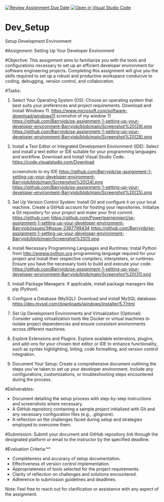 [![Review Assignment Due Date](https://classroom.github.com/assets/deadline-readme-button-22041afd0340ce965d47ae6ef1cefeee28c7c493a6346c4f15d667ab976d596c.svg)](https://classroom.github.com/a/vbnbTt5m)
[![Open in Visual Studio Code](https://classroom.github.com/assets/open-in-vscode-2e0aaae1b6195c2367325f4f02e2d04e9abb55f0b24a779b69b11b9e10269abc.svg)](https://classroom.github.com/online_ide?assignment_repo_id=15313940&assignment_repo_type=AssignmentRepo)
# Dev_Setup
Setup Development Environment

#Assignment: Setting Up Your Developer Environment

#Objective:
This assignment aims to familiarize you with the tools and configurations necessary to set up an efficient developer environment for software engineering projects. Completing this assignment will give you the skills required to set up a robust and productive workspace conducive to coding, debugging, version control, and collaboration.

#Tasks:

1. Select Your Operating System (OS):
   Choose an operating system that best suits your preferences and project requirements. Download and Install Windows 11. https://www.microsoft.com/software-download/windows11
   screnshot of my window 11
   https://github.com/Barryjob/se-assignment-1-setting-up-your-developer-environment-Barryjob/blob/main/Screenshot%20(29).png
   https://github.com/Barryjob/se-assignment-1-setting-up-your-developer-environment-Barryjob/blob/main/Screenshot%20(28).png

3. Install a Text Editor or Integrated Development Environment (IDE):
   Select and install a text editor or IDE suitable for your programming languages and workflow. Download and Install Visual Studio Code. https://code.visualstudio.com/Download

   screenshots to my IDE
   https://github.com/Barryjob/se-assignment-1-setting-up-your-developer-environment-Barryjob/blob/main/Screenshot%20(24).png
   https://github.com/Barryjob/se-assignment-1-setting-up-your-developer-environment-Barryjob/blob/main/Screenshot%20(25).png

   
5. Set Up Version Control System:
   Install Git and configure it on your local machine. Create a GitHub account for hosting your repositories. Initialize a Git repository for your project and make your first commit. https://github.com
   https://github.com/Powerlearnproject/se-assignment-1-setting-up-your-developer-environment-Barryjob/issues/3#issue-2367799434
   https://github.com/Barryjob/se-assignment-1-setting-up-your-developer-environment-Barryjob/blob/main/Screenshot%20(1).png

6. Install Necessary Programming Languages and Runtimes:
  Instal Python from http://wwww.python.org programming language required for your project and install their respective compilers, interpreters, or runtimes. Ensure you have the necessary tools to build and execute your code.
https://github.com/Barryjob/se-assignment-1-setting-up-your-developer-environment-Barryjob/blob/main/Screenshot%20(31).png

8. Install Package Managers:
   If applicable, install package managers like pip (Python).

9. Configure a Database (MySQL):
   Download and install MySQL database. https://dev.mysql.com/downloads/windows/installer/5.7.html

10. Set Up Development Environments and Virtualization (Optional):
   Consider using virtualization tools like Docker or virtual machines to isolate project dependencies and ensure consistent environments across different machines.

11. Explore Extensions and Plugins:
   Explore available extensions, plugins, and add-ons for your chosen text editor or IDE to enhance functionality, such as syntax highlighting, linting, code formatting, and version control integration.

12. Document Your Setup:
    Create a comprehensive document outlining the steps you've taken to set up your developer environment. Include any configurations, customizations, or troubleshooting steps encountered during the process. 

#Deliverables:
- Document detailing the setup process with step-by-step instructions and screenshots where necessary.
- A GitHub repository containing a sample project initialized with Git and any necessary configuration files (e.g., .gitignore).
- A reflection on the challenges faced during setup and strategies employed to overcome them.

#Submission:
Submit your document and GitHub repository link through the designated platform or email to the instructor by the specified deadline.

#Evaluation Criteria:**
- Completeness and accuracy of setup documentation.
- Effectiveness of version control implementation.
- Appropriateness of tools selected for the project requirements.
- Clarity of reflection on challenges and solutions encountered.
- Adherence to submission guidelines and deadlines.

Note: Feel free to reach out for clarification or assistance with any aspect of the assignment.
